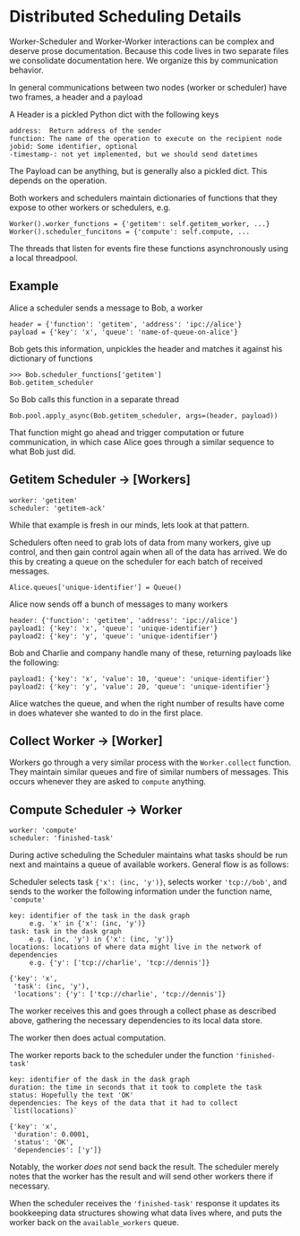 Distributed Scheduling Details
==============================

Worker-Scheduler and Worker-Worker interactions can be complex and deserve
prose documentation.  Because this code lives in two separate files we
consolidate documentation here.  We organize this by communication behavior.

In general communications between two nodes (worker or scheduler) have two
frames, a header and a payload

A Header is a pickled Python dict with the following keys

    address:  Return address of the sender
    function: The name of the operation to execute on the recipient node
    jobid: Some identifier, optional
    -timestamp-: not yet implemented, but we should send datetimes

The Payload can be anything, but is generally also a pickled dict.  This
depends on the operation.

Both workers and schedulers maintain dictionaries of functions that they expose
to other workers or schedulers, e.g.

    Worker().worker_functions = {'getitem': self.getitem_worker, ...}
    Worker().scheduler_funcitons = {'compute': self.compute, ...

The threads that listen for events fire these functions asynchronously using a
local threadpool.

Example
-------

Alice a scheduler sends a message to Bob, a worker

    header = {'function': 'getitem', 'address': 'ipc://alice'}
    payload = {'key': 'x', 'queue': 'name-of-queue-on-alice'}

Bob gets this information, unpickles the header and matches it against his
dictionary of functions

    >>> Bob.scheduler_functions['getitem']
    Bob.getitem_scheduler

So Bob calls this function in a separate thread

    Bob.pool.apply_async(Bob.getitem_scheduler, args=(header, payload))

That function might go ahead and trigger computation or future communication,
in which case Alice goes through a similar sequence to what Bob just did.


Getitem Scheduler -> [Workers]
------------------------------

    worker: 'getitem'
    scheduler: 'getitem-ack'

While that example is fresh in our minds, lets look at that pattern.

Schedulers often need to grab lots of data from many workers, give up control,
and then gain control again when all of the data has arrived.  We do this by
creating a queue on the scheduler for each batch of received messages.

    Alice.queues['unique-identifier'] = Queue()

Alice now sends off a bunch of messages to many workers

    header: {'function': 'getitem', 'address': 'ipc://alice'}
    payload1: {'key': 'x', 'queue': 'unique-identifier'}
    payload2: {'key': 'y', 'queue': 'unique-identifier'}

Bob and Charlie and company handle many of these, returning payloads like the
following:

    payload1: {'key': 'x', 'value': 10, 'queue': 'unique-identifier'}
    payload2: {'key': 'y', 'value': 20, 'queue': 'unique-identifier'}

Alice watches the queue, and when the right number of results have come in does
whatever she wanted to do in the first place.


Collect Worker -> [Worker]
--------------------------

Workers go through a very similar process with the ``Worker.collect`` function.
They maintain similar queues and fire of similar numbers of messages.  This
occurs whenever they are asked to ``compute`` anything.


Compute Scheduler -> Worker
---------------------------

    worker: 'compute'
    scheduler: 'finished-task'

During active scheduling the Scheduler maintains what tasks should be run next
and maintains a queue of available workers.  General flow is as follows:

Scheduler selects task `{'x': (inc, 'y')}`, selects worker `'tcp://bob'`, and
sends to the worker the following information under the function name,
`'compute'`

    key: identifier of the task in the dask graph
         e.g. 'x' in {'x': (inc, 'y')}
    task: task in the dask graph
         e.g. (inc, 'y') in {'x': (inc, 'y')}
    locations: locations of where data might live in the network of dependencies
         e.g. {'y': ['tcp://charlie', 'tcp://dennis']}

    {'key': 'x',
     'task': (inc, 'y'),
     'locations': {'y': ['tcp://charlie', 'tcp://dennis']}

The worker receives this and goes through a collect phase as described above,
gathering the necessary dependencies to its local data store.

The worker then does actual computation.

The worker reports back to the scheduler under the function `'finished-task'`

    key: identifier of the dask in the dask graph
    duration: the time in seconds that it took to complete the task
    status: Hopefully the text 'OK'
    dependencies: The keys of the data that it had to collect `list(locations)`

    {'key': 'x',
     'duration': 0.0001,
     'status': 'OK',
     'dependencies': ['y']}

Notably, the worker *does not* send back the result.  The scheduler merely
notes that the worker has the result and will send other workers there if
necessary.

When the scheduler receives the `'finished-task'` response it updates its
bookkeeping data structures showing what data lives where, and puts the worker
back on the `available_workers` queue.



